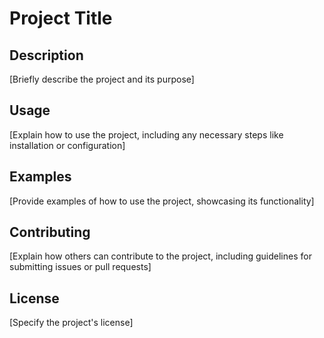 # Project Title

## Description

[Briefly describe the project and its purpose]

## Usage

[Explain how to use the project, including any necessary steps like installation or configuration]

## Examples

[Provide examples of how to use the project, showcasing its functionality]

## Contributing

[Explain how others can contribute to the project, including guidelines for submitting issues or pull requests]

## License

[Specify the project's license]